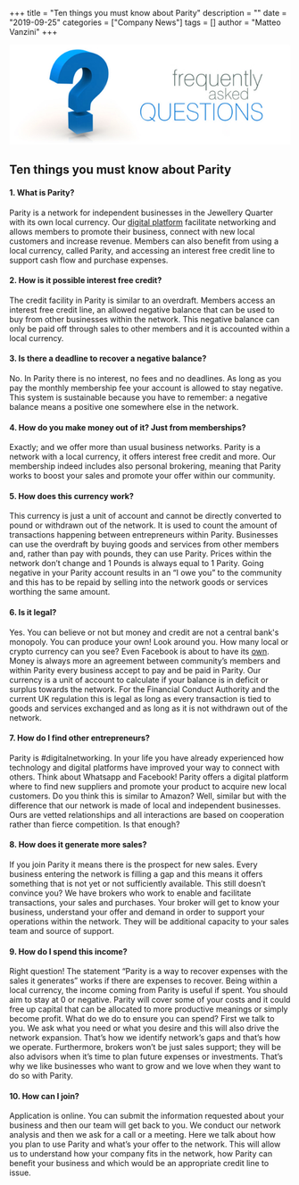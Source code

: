 +++
title = "Ten things you must know about Parity"
description = ""
date = "2019-09-25"
categories = ["Company News"]
tags = []
author = "Matteo Vanzini"
+++

![Frequently Asked Questions](FAQs.jpg)

## Ten things you must know about Parity


#### 1. What is Parity?

Parity is a network for independent businesses in the Jewellery Quarter with its own local currency. Our [digital platform](/about-us) facilitate networking and allows members to promote their business, connect with new local customers and increase revenue. Members can also benefit from using a local currency, called Parity, and accessing an interest free credit line to support cash flow and purchase expenses.

#### 2. How is it possible interest free credit?

The credit facility in Parity is similar to an overdraft. Members access an interest free credit line, an allowed negative balance that can be used to buy from other businesses within the network. This negative balance can only be paid off through sales to other members and it is accounted within a local currency.

#### 3. Is there a deadline to recover a negative balance?

No. In Parity there is no interest, no fees and no deadlines. As long as you pay the monthly membership fee your account is allowed to stay negative. This system is sustainable because you have to remember: a negative balance means a positive one somewhere else in the network.

#### 4. How do you make money out of it? Just from memberships?

Exactly; and we offer more than usual business networks. Parity is a network with a local currency, it offers interest free credit and more. Our membership indeed includes also personal brokering, meaning that Parity works to boost your sales and promote your offer within our community.

#### 5. How does this currency work?

This currency is just a unit of account and cannot be directly converted to pound or withdrawn out of the network. It is used to count the amount of transactions happening between entrepreneurs within Parity. Businesses can use the overdraft by buying goods and services from other members and, rather than pay with pounds, they can use Parity. Prices within the network don’t change and 1 Pounds is always equal to 1 Parity. Going negative in your Parity account results in an “I owe you” to the community and this has to be repaid by selling into the network goods or services worthing the same amount.

#### 6. Is it legal?

Yes. You can believe or not but money and credit are not a central bank's monopoly. You can produce your own! Look around you. How many local or crypto currency can you see? Even Facebook is about to have its [own](https://www.theguardian.com/technology/2019/jun/18/what-is-libra-facebook-new-cryptocurrency). Money is always more an agreement between community’s members and within Parity every business accept to pay and be paid in Parity. Our currency is a unit of account to calculate if your balance is in deficit or surplus towards the network. For the Financial Conduct Authority and the current UK regulation this is legal as long as every transaction is tied to goods and services exchanged and as long as it is not withdrawn out of the network.

#### 7. How do I find other entrepreneurs?

Parity is \#digitalnetworking. In your life you have already experienced how technology and digital platforms have improved your way to connect with others. Think about Whatsapp and Facebook! Parity offers a digital platform where to find new suppliers and promote your product to acquire new local customers. Do you think this is similar to Amazon? Well, similar but with the difference that our network is made of local and independent businesses. Ours are vetted relationships and all interactions are based on cooperation rather than fierce competition. Is that enough?

#### 8. How does it generate more sales?

If you join Parity it means there is the prospect for new sales. Every business entering the network is filling a gap and this means it offers something that is not yet or not sufficiently available. This still doesn’t convince you? We have brokers who work to enable and facilitate transactions, your sales and purchases. Your broker will get to know your business, understand your offer and demand in order to support your operations within the network. They will be additional capacity to your sales team and source of support.

#### 9. How do I spend this income?

Right question! The statement “Parity is a way to recover expenses with the sales it generates” works if there are expenses to recover. Being within a local currency, the income coming from Parity is useful if spent. You should aim to stay at 0 or negative. Parity will cover some of your costs and it could free up capital that can be allocated to more productive meanings or simply become profit. What do we do to ensure you can spend? First we talk to you. We ask what you need or what you desire and this will also drive the network expansion. That’s how we identify network’s gaps and that’s how we operate. Furthermore, brokers won’t be just sales support; they will be also advisors when it’s time to plan future expenses or investments. That’s why we like businesses who want to grow and we love when they want to do so with Parity.

#### 10. How can I join?

Application is online. You can submit the information requested about your business and then our team will get back to you. We conduct our network analysis and then we ask for a call or a meeting. Here we talk about how you plan to use Parity and what’s your offer to the network. This will allow us to understand how your company fits in the network, how Parity can benefit your business and which would be an appropriate credit line to issue.
